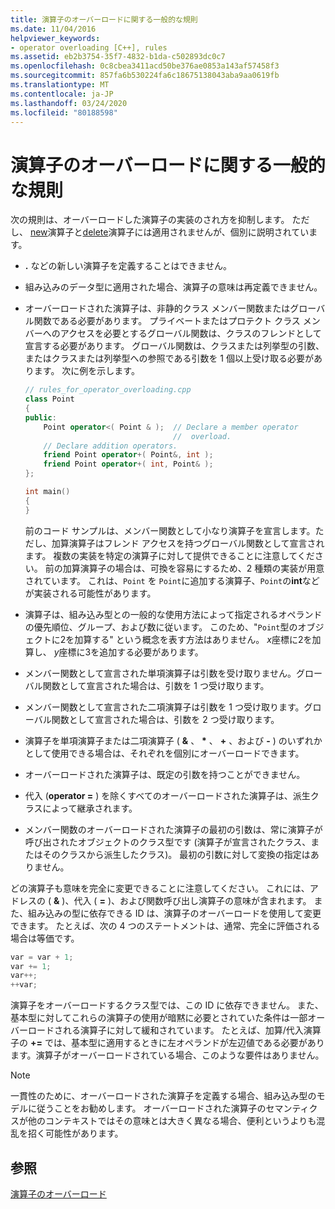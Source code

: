 ```yaml
---
title: 演算子のオーバーロードに関する一般的な規則
ms.date: 11/04/2016
helpviewer_keywords:
- operator overloading [C++], rules
ms.assetid: eb2b3754-35f7-4832-b1da-c502893dc0c7
ms.openlocfilehash: 0c8cbea3411acd50be376ae0853a143af57458f3
ms.sourcegitcommit: 857fa6b530224fa6c18675138043aba9aa0619fb
ms.translationtype: MT
ms.contentlocale: ja-JP
ms.lasthandoff: 03/24/2020
ms.locfileid: "80188598"
---
```

# <a name="general-rules-for-operator-overloading"></a>演算子のオーバーロードに関する一般的な規則

次の規則は、オーバーロードした演算子の実装のされ方を抑制します。 ただし、 [new](../cpp/new-operator-cpp.md)演算子と[delete](../cpp/delete-operator-cpp.md)演算子には適用されませんが、個別に説明されています。

- **.** などの新しい演算子を定義することはできません。

- 組み込みのデータ型に適用された場合、演算子の意味は再定義できません。

- オーバーロードされた演算子は、非静的クラス メンバー関数またはグローバル関数である必要があります。 プライベートまたはプロテクト クラス メンバーへのアクセスを必要とするグローバル関数は、クラスのフレンドとして宣言する必要があります。 グローバル関数は、クラスまたは列挙型の引数、またはクラスまたは列挙型への参照である引数を 1 個以上受け取る必要があります。 次に例を示します。

    ```cpp
    // rules_for_operator_overloading.cpp
    class Point
    {
    public:
        Point operator<( Point & );  // Declare a member operator
                                     //  overload.
        // Declare addition operators.
        friend Point operator+( Point&, int );
        friend Point operator+( int, Point& );
    };

    int main()
    {
    }
    ```

   前のコード サンプルは、メンバー関数として小なり演算子を宣言します。ただし、加算演算子はフレンド アクセスを持つグローバル関数として宣言されます。 複数の実装を特定の演算子に対して提供できることに注意してください。 前の加算演算子の場合は、可換を容易にするため、2 種類の実装が用意されています。 これは、`Point` を `Point`に追加する演算子、`Point`の**int**などが実装される可能性があります。

- 演算子は、組み込み型との一般的な使用方法によって指定されるオペランドの優先順位、グループ、および数に従います。 このため、"`Point`型のオブジェクトに2を加算する" という概念を表す方法はありません。 *x*座標に2を加算し、 *y*座標に3を追加する必要があります。

- メンバー関数として宣言された単項演算子は引数を受け取りません。グローバル関数として宣言された場合は、引数を 1 つ受け取ります。

- メンバー関数として宣言された二項演算子は引数を 1 つ受け取ります。グローバル関数として宣言された場合は、引数を 2 つ受け取ります。

- 演算子を単項演算子または二項演算子 ( __&__ 、 __*__ 、 __+__ 、および __-__ ) のいずれかとして使用できる場合は、それぞれを個別にオーバーロードできます。

- オーバーロードされた演算子は、既定の引数を持つことができません。

- 代入 (**operator =** ) を除くすべてのオーバーロードされた演算子は、派生クラスによって継承されます。

- メンバー関数のオーバーロードされた演算子の最初の引数は、常に演算子が呼び出されたオブジェクトのクラス型です (演算子が宣言されたクラス、またはそのクラスから派生したクラス)。 最初の引数に対して変換の指定はありません。

どの演算子も意味を完全に変更できることに注意してください。 これには、アドレスの ( **&** )、代入 ( **=** )、および関数呼び出し演算子の意味が含まれます。 また、組み込みの型に依存できる ID は、演算子のオーバーロードを使用して変更できます。 たとえば、次の 4 つのステートメントは、通常、完全に評価される場合は等価です。

```cpp
var = var + 1;
var += 1;
var++;
++var;
```

演算子をオーバーロードするクラス型では、この ID に依存できません。 また、基本型に対してこれらの演算子の使用が暗黙に必要とされていた条件は一部オーバーロードされる演算子に対して緩和されています。 たとえば、加算/代入演算子の **+=** では、基本型に適用するときに左オペランドが左辺値である必要があります。演算子がオーバーロードされている場合、このような要件はありません。

> [!NOTE]
> 一貫性のために、オーバーロードされた演算子を定義する場合、組み込み型のモデルに従うことをお勧めします。 オーバーロードされた演算子のセマンティクスが他のコンテキストではその意味とは大きく異なる場合、便利というよりも混乱を招く可能性があります。

## <a name="see-also"></a>参照

[演算子のオーバーロード](../cpp/operator-overloading.md)
